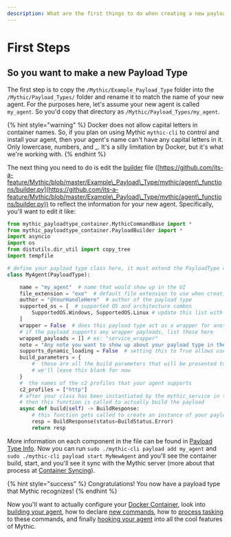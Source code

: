 ```yaml
---
description: What are the first things to do when creating a new payload type in Mythic?
---
```


# First Steps

## So you want to make a new Payload Type

The first step is to copy the `/Mythic/Example_Payload_Type` folder into the `/Mythic/Payload_Types/` folder and rename it to match the name of your new agent. For the purposes here, let's assume your new agent is called `my_agent`. So you'd copy that directory as `/Mythic/Payload_Types/my_agent`.

{% hint style="warning" %}
Docker does not allow capital letters in container names. So, if you plan on using Mythic `mythic-cli` to control and install your agent, then your agent's name can't have any capital letters in it. Only lowercase, numbers, and \_. It's a silly limitation by Docker, but it's what we're working with.
{% endhint %}

The next thing you need to do is edit the [builder](https://github.com/its-a-feature/Mythic/blob/master/Example\_Payload\_Type/mythic/agent\_functions/builder.py) file ([https://github.com/its-a-feature/Mythic/blob/master/Example\_Payload\_Type/mythic/agent\_functions/builder.py](https://github.com/its-a-feature/Mythic/blob/master/Example\_Payload\_Type/mythic/agent\_functions/builder.py)) to reflect the information for your new agent. Specifically, you'll want to edit it like:

```python
from mythic_payloadtype_container.MythicCommandBase import *
from mythic_payloadtype_container.PayloadBuilder import *
import asyncio
import os
from distutils.dir_util import copy_tree
import tempfile

# define your payload type class here, it must extend the PayloadType class though
class MyAgent(PayloadType):

    name = "my_agent"  # name that would show up in the UI
    file_extension = "exe"  # default file extension to use when creating payloads
    author = "@YourHandleHere"  # author of the payload type
    supported_os = [  # supported OS and architecture combos
        SupportedOS.Windows, SupportedOS.Linux # update this list with all the OSes your agent supports
    ]
    wrapper = False  # does this payload type act as a wrapper for another payloads inside of it?
    # if the payload supports any wrapper payloads, list those here
    wrapped_payloads = [] # ex: "service_wrapper"
    note = "Any note you want to show up about your payload type in the UI"
    supports_dynamic_loading = False  # setting this to True allows users to only select a subset of commands when generating a payload
    build_parameters = {
        #  these are all the build parameters that will be presented to the user when creating your payload
        # we'll leave this blank for now
    }
    #  the names of the c2 profiles that your agent supports
    c2_profiles = ["http"]
    # after your class has been instantiated by the mythic_service in this docker container and all required build parameters have values
    # then this function is called to actually build the payload
    async def build(self) -> BuildResponse:
        # this function gets called to create an instance of your payload
        resp = BuildResponse(status=BuildStatus.Error)
        return resp
```

More information on each component in the file can be found in [Payload Type Info](payload-type-info.md). Now you can run `sudo ./mythic-cli payload add my_agent` and `sudo ./mythic-cli payload start MyNewAgent` and you'll see the container build, start, and you'll see it sync with the Mythic server (more about that process at [Container Syncing](container-syncing.md)).

{% hint style="success" %}
Congratulations! You now have a payload type that Mythic recognizes!
{% endhint %}

Now you'll want to actually configure your [Docker Container](./#payload-type-docker-information), look into [building your agent](payload-type-info.md), how to declare [new commands](commands.md#commandbase), how to [process tasking](create\_tasking.md) to these commands, and finally [hooking your agent](../hooking-features/) into all the cool features of Mythic.&#x20;
